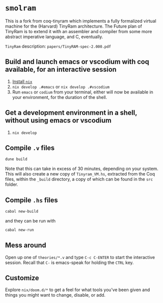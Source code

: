 # `smolram`

This is a fork from coq-tinyram which implements a fully formalized virtual machine for the (Harvard) TinyRam architecture. The Future plan of TinyRam is to extend it with an assembler and compiler from some more abstract imperative language, and C, eventually.

`TinyRam` description: `papers/TinyRAM-spec-2.000.pdf`

## Build and launch emacs or vscodium with coq available, for an interactive session

1. [Install `nix`](https://nixos.org/download.html)
2. `nix develop .#emacs` or `nix develop .#vscodium`
3. Run `emacs` or `codium` from your terminal, either will now be available in
   your environment, for the duration of the shell.

## Get a development environment in a shell, without using emacs or vscodium


1. `nix develop`

## Compile `.v` files

```sh
dune build
```

Note that this can take in excess of 30 minutes, depending on your system. This will also create a new copy of `Tinyram_VM.hs`, extracted from the Coq files, within the `_build` directory, a copy of which can be found in the `src` folder.

## Compile `.hs` files

```sh
cabal new-build
```

and they can be run with

```sh
cabal new-run
```

## Mess around

Open up one of `theories/*.v` and type `C-c C-ENTER` to start the interactive session. Recall that `C-` is emacs-speak for holding the `CTRL` key.

## Customize

Explore `nix/doom.d/*` to get a feel for what tools you've been given and things you might want to change, disable, or add.
